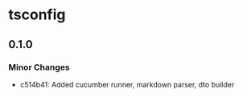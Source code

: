 # tsconfig

## 0.1.0

### Minor Changes

- c514b41: Added cucumber runner, markdown parser, dto builder
